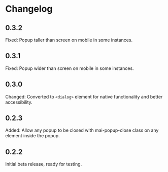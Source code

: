 # Changelog

## 0.3.2
Fixed: Popup taller than screen on mobile in some instances.

## 0.3.1
Fixed: Popup wider than screen on mobile in some instances.

## 0.3.0
Changed: Converted to `<dialog>` element for native functionality and better accessibility.

## 0.2.3
Added: Allow any popup to be closed with mai-popup-close class on any element inside the popup.

## 0.2.2
Initial beta release, ready for testing.
